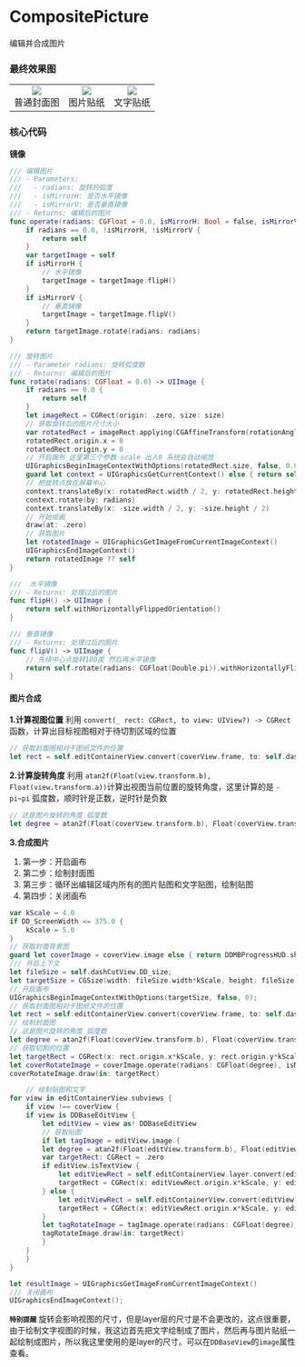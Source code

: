 # CompositePicture
编辑并合成图片
### 最终效果图
<table>
    <tr>
        <td ><center><img src="https://img-blog.csdnimg.cn/5f940f3c4f974bfc988d698097eb7724.gif#pic_center"><br/>普通封面图</center></td>
        <td ><center><img src="https://img-blog.csdnimg.cn/a4466e643d1e4e9b9838865d46b409d1.gif#pic_center"><br/>图片贴纸</center></td>
        <td ><center><img src="https://img-blog.csdnimg.cn/96d00f1d35da4487b11bf7798c8ebc49.gif#pic_center"><br/>文字贴纸</center></td>
    </tr>
</table>

### 核心代码
**镜像**
```swift
/// 编辑图片
/// - Parameters:
///   - radians: 旋转的弧度
///   - isMirrorH: 是否水平镜像
///   - isMirrorV: 是否垂直镜像
/// - Returns: 编辑后的图片
func operate(radians: CGFloat = 0.0, isMirrorH: Bool = false, isMirrorV: Bool = false) -> UIImage {
	if radians == 0.0, !isMirrorH, !isMirrorV {
	    return self
	}
	var targetImage = self
	if isMirrorH {
	    // 水平镜像
	    targetImage = targetImage.flipH()
	}
	if isMirrorV {
	    // 垂直镜像
	    targetImage = targetImage.flipV()
	}
	return targetImage.rotate(radians: radians)
}

/// 旋转图片
/// - Parameter radians: 旋转弧度数
/// - Returns: 编辑后的图片
func rotate(radians: CGFloat = 0.0) -> UIImage {
	if radians == 0.0 {
	    return self
	}
	let imageRect = CGRect(origin: .zero, size: size)
	// 获取旋转后的图片尺寸大小
	var rotatedRect = imageRect.applying(CGAffineTransform(rotationAngle: CGFloat(radians))).integral
	rotatedRect.origin.x = 0
	rotatedRect.origin.y = 0
	// 开启画布 这里第三个参数 scale 出入0 系统会自动缩放
	UIGraphicsBeginImageContextWithOptions(rotatedRect.size, false, 0.0)
	guard let context = UIGraphicsGetCurrentContext() else { return self }
	// 把旋转点放在屏幕中心
	context.translateBy(x: rotatedRect.width / 2, y: rotatedRect.height / 2)
	context.rotate(by: radians)
	context.translateBy(x: -size.width / 2, y: -size.height / 2)
	// 开始绘画
	draw(at: .zero)
	// 获取图片
	let rotatedImage = UIGraphicsGetImageFromCurrentImageContext()
	UIGraphicsEndImageContext()
	return rotatedImage ?? self
}

///  水平镜像
/// - Returns: 处理过后的图片
func flipH() -> UIImage {
	return self.withHorizontallyFlippedOrientation()
}

/// 垂直镜像
/// - Returns: 处理过后的图片
func flipV() -> UIImage {
	// 先绕中心点旋转180度 然后再水平镜像
	return self.rotate(radians: CGFloat(Double.pi)).withHorizontallyFlippedOrientation()
}
```
#### 图片合成
**1.计算视图位置**
利用 `convert(_ rect: CGRect, to view: UIView?) -> CGRect` 函数，计算出目标视图相对于待切割区域的位置
```swift
// 获取封面图相对于图纸文件的位置
let rect = self.editContainerView.convert(coverView.frame, to: self.dashCutView)
```
**2.计算旋转角度**
利用 `atan2f(Float(view.transform.b), Float(view.transform.a))`计算出视图当前位置的旋转角度，这里计算的是 `-pi~pi` 弧度数，顺时针是正数，逆时针是负数
```swift
// 这是图片旋转的角度 弧度数 
let degree = atan2f(Float(coverView.transform.b), Float(coverView.transform.a))
```
**3.合成图片**

 1. 第一步：开启画布
 2. 第二步：绘制封面图
 3. 第三步：循环出编辑区域内所有的图片贴图和文字贴图，绘制贴图
 4. 第四步：关闭画布

```swift
var kScale = 4.0
if DD_ScreenWidth <= 375.0 {
    kScale = 5.0
}
// 获取封面背景图
guard let coverImage = coverView.image else { return DDMBProgressHUD.showTipMessage("未获取到图片信息") }
/// 开启上下文
let fileSize = self.dashCutView.DD_size;
let targetSize = CGSize(width: fileSize.width*kScale, height: fileSize.height*kScale);
// 开启画布
UIGraphicsBeginImageContextWithOptions(targetSize, false, 0);
// 获取封面图相对于图纸文件的位置
let rect = self.editContainerView.convert(coverView.frame, to: self.dashCutView)
// 绘制封面图
// 这是图片旋转的角度 弧度数
let degree = atan2f(Float(coverView.transform.b), Float(coverView.transform.a))
// 获取切割的位置
let targetRect = CGRect(x: rect.origin.x*kScale, y: rect.origin.y*kScale, width: rect.size.width*kScale, height: rect.size.height*kScale)
let coverRotateImage = coverImage.operate(radians: CGFloat(degree), isMirrorH: coverView.isMirrorH, isMirrorV: coverView.isMirrorV)
coverRotateImage.draw(in: targetRect)

	// 绘制贴图和文字
for view in editContainerView.subviews {
    if view !== coverView {
	if view is DDBaseEditView {
	    let editView = view as! DDBaseEditView
	    // 获取贴图
	    if let tagImage = editView.image {
		let degree = atan2f(Float(editView.transform.b), Float(editView.transform.a))
		var targetRect: CGRect = .zero
		if editView.isTextView {
		    let editViewRect = self.editContainerView.layer.convert(editView.layer.frame, to: self.dashCutView.layer)
		    targetRect = CGRect(x: editViewRect.origin.x*kScale, y: editViewRect.origin.y*kScale, width: editViewRect.size.width*kScale, height: editViewRect.size.height*kScale)
		} else {
		    let editViewRect = self.editContainerView.convert(editView.frame, to: self.dashCutView)
		    targetRect = CGRect(x: editViewRect.origin.x*kScale, y: editViewRect.origin.y*kScale, width: editViewRect.size.width*kScale, height: editViewRect.size.height*kScale)
		}
		let tagRotateImage = tagImage.operate(radians: CGFloat(degree), isMirrorH: editView.isMirrorH, isMirrorV: editView.isMirrorV)
		tagRotateImage.draw(in: targetRect)
	    }
	}
    }
}

let resultImage = UIGraphicsGetImageFromCurrentImageContext()
/// 关闭画布
UIGraphicsEndImageContext();
```
**`特别提醒`**
旋转会影响视图的尺寸，但是layer层的尺寸是不会更改的，这点很重要，由于绘制文字视图的时候，我这边首先把文字绘制成了图片，然后再与图片贴纸一起绘制成图片，所以我这里使用的是layer的尺寸。可以在`DDBaseView`的`image`属性查看。
